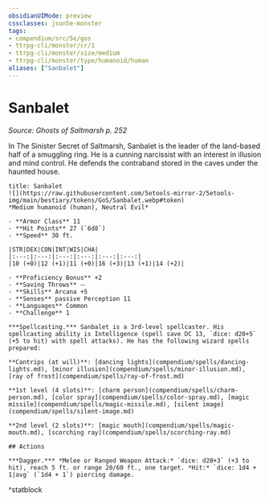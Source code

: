 ```yaml
---
obsidianUIMode: preview
cssclasses: json5e-monster
tags:
- compendium/src/5e/gos
- ttrpg-cli/monster/cr/1
- ttrpg-cli/monster/size/medium
- ttrpg-cli/monster/type/humanoid/human
aliases: ["Sanbalet"]
---
```

# Sanbalet
*Source: Ghosts of Saltmarsh p. 252*  

In The Sinister Secret of Saltmarsh, Sanbalet is the leader of the land-based half of a smuggling ring. He is a cunning narcissist with an interest in illusion and mind control. He defends the contraband stored in the caves under the haunted house.

```ad-statblock
title: Sanbalet
![](https://raw.githubusercontent.com/5etools-mirror-2/5etools-img/main/bestiary/tokens/GoS/Sanbalet.webp#token)
*Medium humanoid (human), Neutral Evil*

- **Armor Class** 11 
- **Hit Points** 27 (`6d8`)
- **Speed** 30 ft.

|STR|DEX|CON|INT|WIS|CHA|
|:---:|:---:|:---:|:---:|:---:|:---:|
|10 (+0)|12 (+1)|11 (+0)|16 (+3)|13 (+1)|14 (+2)|

- **Proficiency Bonus** +2
- **Saving Throws** ⏤
- **Skills** Arcana +5
- **Senses** passive Perception 11
- **Languages** Common
- **Challenge** 1

***Spellcasting.*** Sanbalet is a 3rd-level spellcaster. His spellcasting ability is Intelligence (spell save DC 13, `dice: d20+5` (+5 to hit) with spell attacks). He has the following wizard spells prepared:

**Cantrips (at will)**: [dancing lights](compendium/spells/dancing-lights.md), [minor illusion](compendium/spells/minor-illusion.md), [ray of frost](compendium/spells/ray-of-frost.md)

**1st level (4 slots)**: [charm person](compendium/spells/charm-person.md), [color spray](compendium/spells/color-spray.md), [magic missile](compendium/spells/magic-missile.md), [silent image](compendium/spells/silent-image.md)

**2nd level (2 slots)**: [magic mouth](compendium/spells/magic-mouth.md), [scorching ray](compendium/spells/scorching-ray.md)

## Actions

***Dagger.*** *Melee or Ranged Weapon Attack:* `dice: d20+3` (+3 to hit), reach 5 ft. or range 20/60 ft., one target. *Hit:* `dice: 1d4 + 1|avg` (`1d4 + 1`) piercing damage.
```
^statblock
